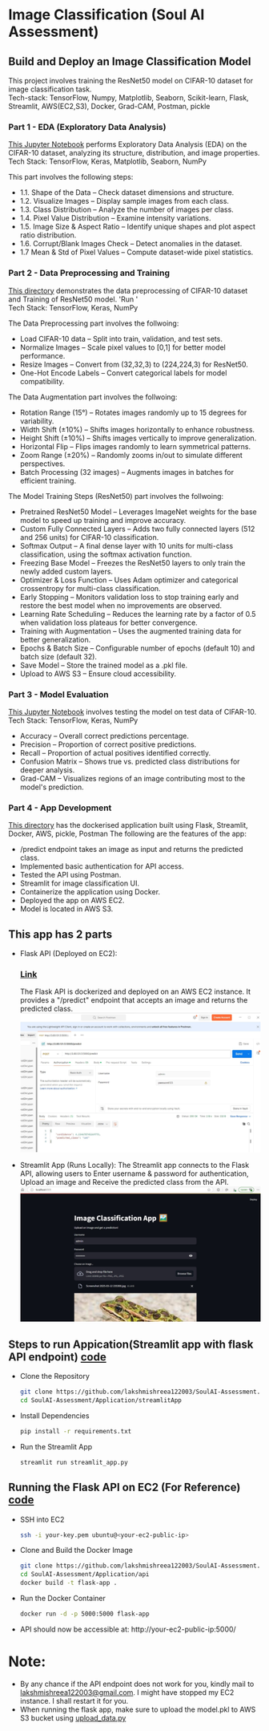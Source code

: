 # Image Classification (Soul AI Assessment)
## Build and Deploy an Image Classification Model
This project involves training the ResNet50 model on CIFAR-10 dataset for image classification task. 
<br>Tech-stack: TensorFlow, Numpy, Matplotlib, Seaborn, Scikit-learn, Flask, Streamlit, AWS(EC2,S3), Docker, Grad-CAM, Postman, pickle

### Part 1 - EDA (Exploratory Data Analysis)
[This Jupyter Notebook](https://github.com/lakshmishreea122003/SoulAI-Assessment/blob/main/EDA/EDA_CIFAR_10.ipynb) performs Exploratory Data Analysis (EDA) on the CIFAR-10 dataset, analyzing its structure, distribution, and image properties.
<br>Tech Stack: TensorFlow, Keras, Matplotlib, Seaborn, NumPy

This part involves the following steps:
- 1.1. Shape of the Data – Check dataset dimensions and structure.
- 1.2. Visualize Images – Display sample images from each class.
- 1.3. Class Distribution – Analyze the number of images per class.
- 1.4. Pixel Value Distribution – Examine intensity variations.
- 1.5. Image Size & Aspect Ratio – Identify unique shapes and plot aspect ratio distribution.
- 1.6. Corrupt/Blank Images Check – Detect anomalies in the dataset.
- 1.7 Mean & Std of Pixel Values – Compute dataset-wide pixel statistics.


### Part 2 - Data Preprocessing and Training
[This directory](https://github.com/lakshmishreea122003/SoulAI-Assessment/tree/main/Preprocess-Train) demonstrates the data preprocessing of CIFAR-10 dataset and Training of ResNet50 model.
'Run '
<br>Tech Stack: TensorFlow, Keras, NumPy

The Data Preprocessing part involves the follwoing:
- Load CIFAR-10 data – Split into train, validation, and test sets.
- Normalize Images – Scale pixel values to [0,1] for better model performance.
- Resize Images – Convert from (32,32,3) to (224,224,3) for ResNet50.
- One-Hot Encode Labels – Convert categorical labels for model compatibility.

The Data Augmentation part involves the follwoing:
- Rotation Range (15°) – Rotates images randomly up to 15 degrees for variability.
- Width Shift (±10%) – Shifts images horizontally to enhance robustness.
- Height Shift (±10%) – Shifts images vertically to improve generalization.
- Horizontal Flip – Flips images randomly to learn symmetrical patterns.
- Zoom Range (±20%) – Randomly zooms in/out to simulate different perspectives.
- Batch Processing (32 images) – Augments images in batches for efficient training.

The Model Training Steps (ResNet50) part involves the follwoing:
- Pretrained ResNet50 Model – Leverages ImageNet weights for the base model to speed up training and improve accuracy.
- Custom Fully Connected Layers – Adds two fully connected layers (512 and 256 units) for CIFAR-10 classification.
- Softmax Output – A final dense layer with 10 units for multi-class classification, using the softmax activation function.
- Freezing Base Model – Freezes the ResNet50 layers to only train the newly added custom layers.
- Optimizer & Loss Function – Uses Adam optimizer and categorical crossentropy for multi-class classification.
- Early Stopping – Monitors validation loss to stop training early and restore the best model when no improvements are observed.
- Learning Rate Scheduling – Reduces the learning rate by a factor of 0.5 when validation loss plateaus for better convergence.
- Training with Augmentation – Uses the augmented training data for better generalization.
- Epochs & Batch Size – Configurable number of epochs (default 10) and batch size (default 32).
- Save Model – Store the trained model as a .pkl file.
- Upload to AWS S3 – Ensure cloud accessibility.

### Part 3 - Model Evaluation
[This Jupyter Notebook](https://github.com/lakshmishreea122003/SoulAI-Assessment/blob/main/Test/Testing.ipynb) involves testing the model on test data of CIFAR-10.
<br>Tech Stack: TensorFlow, Keras, NumPy
- Accuracy – Overall correct predictions percentage.
- Precision – Proportion of correct positive predictions.
- Recall – Proportion of actual positives identified correctly.
- Confusion Matrix – Shows true vs. predicted class distributions for deeper analysis.
- Grad-CAM – Visualizes regions of an image contributing most to the model's prediction.

### Part 4 - App Development
[This directory](https://github.com/lakshmishreea122003/SoulAI-Assessment/tree/main/Application) has the dockerised application built using Flask, Streamlit, Docker, AWS, pickle, Postman
The following are the features of the app:
- /predict endpoint takes an image as input and returns the predicted class.
- Implemented basic authentication for API access.
- Tested the API using Postman.
- Streamlit for image classification UI.
- Containerize the application using Docker.
- Deployed the app on AWS EC2.
- Model is located in AWS S3.

## This app has 2 parts
- Flask API (Deployed on EC2):
  ### [Link](http://3.80.131.5:5000)
  The Flask API is dockerized and deployed on an AWS EC2 instance. It provides a "/predict" endpoint that accepts an image and returns the predicted class.
  ![Flask API- Postman](https://github.com/lakshmishreea122003/SoulAI-Assessment/blob/main/API.jpg)

  
- Streamlit App (Runs Locally): The Streamlit app connects to the Flask API, allowing users to Enter username & password for authentication, Upload an image and Receive the predicted class from the API.
  ![Streamlit UI](https://github.com/lakshmishreea122003/SoulAI-Assessment/blob/main/StreamlitUI.jpg)


  
## Steps to run Appication(Streamlit app with flask API endpoint) [code](https://github.com/lakshmishreea122003/SoulAI-Assessment/tree/main/Application/streamlitApp)
- Clone the Repository
  ``` bash
  git clone https://github.com/lakshmishreea122003/SoulAI-Assessment.git
  cd SoulAI-Assessment/Application/streamlitApp
  ```
- Install Dependencies
  ``` bash
  pip install -r requirements.txt
  ```
- Run the Streamlit App
  ``` bash
  streamlit run streamlit_app.py
  ```
  
 ## Running the Flask API on EC2 (For Reference) [code](https://github.com/lakshmishreea122003/SoulAI-Assessment/tree/main/Application/api)
 - SSH into EC2
   ``` bash
   ssh -i your-key.pem ubuntu@<your-ec2-public-ip>
   ```
 - Clone and Build the Docker Image
   ``` bash
   git clone https://github.com/lakshmishreea122003/SoulAI-Assessment.git
   cd SoulAI-Assessment/Application/api
   docker build -t flask-app .
   ```
  - Run the Docker Container
    ``` bash
    docker run -d -p 5000:5000 flask-app
    ``` 
  - API should now be accessible at: http://your-ec2-public-ip:5000/
 # Note: 
 - By any chance if the API endpoint does not work for you, kindly mail to lakshmishreea122003@gmail.com. I might have stopped my EC2 instance. I shall restart it for you. 
 - When running the flask app, make sure to upload the model.pkl to AWS S3 bucket using [upload_data.py](https://github.com/lakshmishreea122003/SoulAI-Assessment/blob/main/Preprocess-Train/Components/upload_s3.py)





